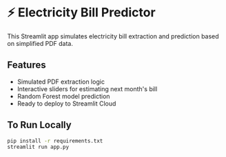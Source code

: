 # ⚡ Electricity Bill Predictor

This Streamlit app simulates electricity bill extraction and prediction based on simplified PDF data.

## Features
- Simulated PDF extraction logic
- Interactive sliders for estimating next month's bill
- Random Forest model prediction
- Ready to deploy to Streamlit Cloud

## To Run Locally
```bash
pip install -r requirements.txt
streamlit run app.py
```
